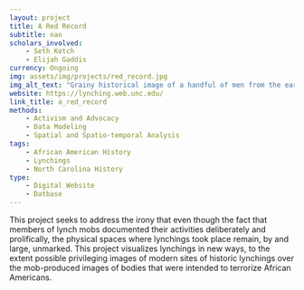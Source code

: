```yaml
---
layout: project
title: A Red Record
subtitle: nan
scholars_involved: 
    - Seth Kotch
    - Elijah Gaddis
currency: Ongoing
img: assets/img/projects/red_record.jpg
img_alt_text: "Grainy historical image of a handful of men from the early twentieth century"
website: https://lynching.web.unc.edu/
link_title: a_red_record
methods: 
    - Activism and Advocacy
    - Data Modeling
    - Spatial and Spatio-temporal Analysis
tags:
    - African American History
    - Lynchings
    - North Carolina History
type: 
    - Digital Website
    - Datbase
---
```

This project seeks to address the irony that even though the fact that members of lynch mobs documented their activities deliberately and prolifically, the physical spaces where lynchings took place remain, by and large, unmarked. This project visualizes lynchings in new ways, to the extent possible privileging images of modern sites of historic lynchings over the mob-produced images of bodies that were intended to terrorize African Americans.